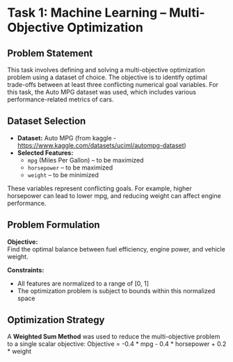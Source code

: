 # Task 1: Machine Learning – Multi-Objective Optimization

## Problem Statement

This task involves defining and solving a multi-objective optimization problem using a dataset of choice. The objective is to identify optimal trade-offs between at least three conflicting numerical goal variables. For this task, the Auto MPG dataset was used, which includes various performance-related metrics of cars.

## Dataset Selection

- **Dataset:** Auto MPG (from kaggle - https://www.kaggle.com/datasets/uciml/autompg-dataset)
- **Selected Features:**
  - `mpg` (Miles Per Gallon) – to be maximized
  - `horsepower` – to be maximized
  - `weight` – to be minimized

These variables represent conflicting goals. For example, higher horsepower can lead to lower mpg, and reducing weight can affect engine performance.

## Problem Formulation

**Objective:**  
Find the optimal balance between fuel efficiency, engine power, and vehicle weight.

**Constraints:**  
- All features are normalized to a range of [0, 1]
- The optimization problem is subject to bounds within this normalized space

## Optimization Strategy

A **Weighted Sum Method** was used to reduce the multi-objective problem to a single scalar objective: Objective = -0.4 * mpg - 0.4 * horsepower + 0.2 * weight

